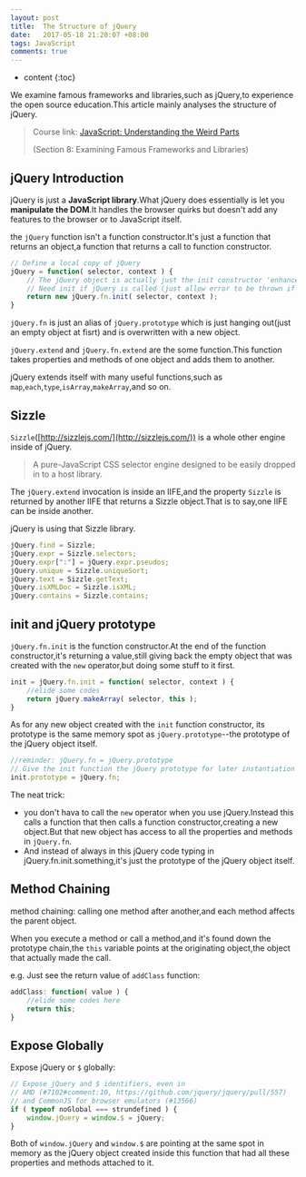 ```yaml
---
layout: post
title:  The Structure of jQuery
date:   2017-05-18 21:20:07 +08:00
tags: JavaScript
comments: true
---
```


* content
{:toc}

We examine famous frameworks and libraries,such as jQuery,to experience the open source education.This article mainly analyses the structure of jQuery.

> Course link: [JavaScript: Understanding the Weird Parts](https://www.udemy.com/understand-javascript/)
>
> (Section 8: Examining Famous Frameworks and Libraries)







## jQuery Introduction

jQuery is just a **JavaScript library**.What jQuery does essentially is let you **manipulate the DOM**.It handles the browser quirks but doesn't add any features to the browser or to JavaScript itself.


the `jQuery` function isn't a function constructor.It's just a function that returns an object,a function that returns a call to function constructor.

```javascript
// Define a local copy of jQuery
jQuery = function( selector, context ) {
	// The jQuery object is actually just the init constructor 'enhanced'
	// Need init if jQuery is called (just allow error to be thrown if not included)
	return new jQuery.fn.init( selector, context );
}
```

`jQuery.fn` is just an alias of `jQuery.prototype` which is just hanging out(just an empty object at fisrt) and is overwritten with a new object.

`jQuery.extend` and `jQuery.fn.extend` are the some function.This function takes properties and methods of one object and adds them to another.

jQuery extends itself with many useful functions,such as `map`,`each`,`type`,`isArray`,`makeArray`,and so on.

## Sizzle

`Sizzle`([http://sizzlejs.com/](http://sizzlejs.com/)) is a whole other engine inside of jQuery.

> A pure-JavaScript CSS selector engine designed to be easily dropped in to a host library.

The `jQuery.extend` invocation is inside an IIFE,and the property `Sizzle` is returned by another IIFE that returns a Sizzle object.That is to say,one IIFE can be inside another.

jQuery is using that Sizzle library.

```javascript
jQuery.find = Sizzle;
jQuery.expr = Sizzle.selectors;
jQuery.expr[":"] = jQuery.expr.pseudos;
jQuery.unique = Sizzle.uniqueSort;
jQuery.text = Sizzle.getText;
jQuery.isXMLDoc = Sizzle.isXML;
jQuery.contains = Sizzle.contains;
```

## init and jQuery prototype

`jQuery.fn.init` is the function constructor.At the end of the function constructor,it's returning a value,still giving back the empty object that was created with the `new` operator,but doing some stuff to it first.

```javascript
init = jQuery.fn.init = function( selector, context ) {
    //elide some codes
    return jQuery.makeArray( selector, this );
}
```

As for any new object created with the `init` function constructor, its prototype is the same memory spot as `jQuery.prototype`--the prototype of the jQuery object itself.

```javascript
//reminder: jQuery.fn = jQuery.prototype
// Give the init function the jQuery prototype for later instantiation
init.prototype = jQuery.fn;
```

The neat trick:

- you don't hava to call the `new` operator when you use jQuery.Instead this calls a function that then calls a function constructor,creating a new object.But that new object has access to all the properties and methods in `jQuery.fn`.
- And instead of always in this jQuery code typing in jQuery.fn.init.something,it's just the prototype of the jQuery object itself.


## Method Chaining

method chaining: calling one method after another,and each method affects the parent object.

When you execute a method or call a method,and it's found down the prototype chain,the `this` variable points at the originating object,the object that actually made the call.

e.g. Just see the return value of  `addClass` function:

```javascript
addClass: function( value ) {
    //elide some codes here
    return this;
}
```

## Expose Globally

Expose jQuery or `$` globally:

```javascript
// Expose jQuery and $ identifiers, even in
// AMD (#7102#comment:10, https://github.com/jquery/jquery/pull/557)
// and CommonJS for browser emulators (#13566)
if ( typeof noGlobal === strundefined ) {
	window.jQuery = window.$ = jQuery;
}
```

Both of `window.jQuery` and `window.$` are pointing at the same spot in memory as the jQuery object created inside this function that had all these properties and methods attached to it.
